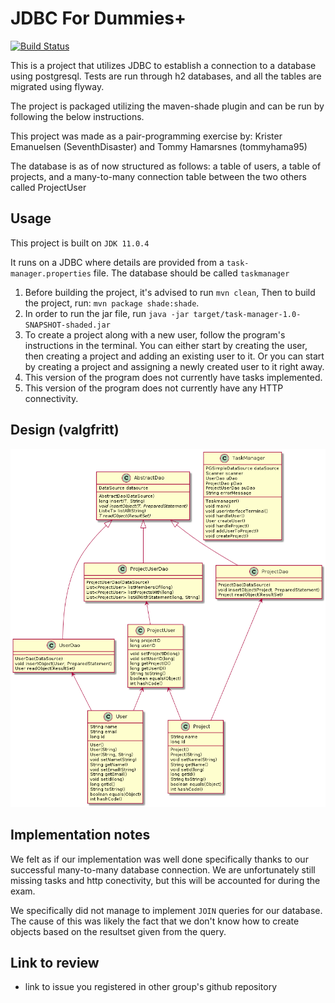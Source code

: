 # JDBC For Dummies+

[![Build Status](https://travis-ci.com/Westerdals/pgr203-assignment-3-SeventhDisaster.svg?token=ANpvyaXvsPqVgppAsgx4&branch=master)](https://travis-ci.com/Westerdals/pgr203-assignment-3-SeventhDisaster)

This is a project that utilizes JDBC to establish a connection to a database using postgresql.
Tests are run through h2 databases, and all the tables are migrated using flyway.

The project is packaged utilizing the maven-shade plugin and can be run by following the below instructions.

This project was made as a pair-programming exercise by: Krister Emanuelsen (SeventhDisaster) and Tommy Hamarsnes (tommyhama95) 

The database is as of now structured as follows: a table of users, a table of projects, and a many-to-many connection table between the two others called ProjectUser

## Usage
This project is built on `JDK 11.0.4`

It runs on a JDBC where details are provided from a `task-manager.properties` file.
The database should be called `taskmanager`
1. Before building the project, it's advised to run `mvn clean`, Then to build the project, run: `mvn package shade:shade`.
2. In order to run the jar file, run `java -jar target/task-manager-1.0-SNAPSHOT-shaded.jar`
3. To create a project along with a new user, follow the program's instructions in the terminal. You can either start by creating the user, then creating a project and adding an existing user to it. Or you can start by creating a project and assigning a newly created user to it right away.
4. This version of the program does not currently have tasks implemented.
5. This version of the program does not currently have any HTTP connectivity.
 
 ## Design (valgfritt)
 
![Design](./doc/javaAbrid3.png)

 ## Implementation notes
 
We felt as if our implementation was well done specifically thanks to our successful many-to-many database connection. We are unfortunately still missing tasks and http conectivity, but this will be accounted for during the exam.

We specifically did not manage to implement `JOIN` queries for our database. The cause of this was likely the fact that we don't know how to create objects based on the resultset given from the query.

## Link to review

* link to issue you registered in other group's github repository
